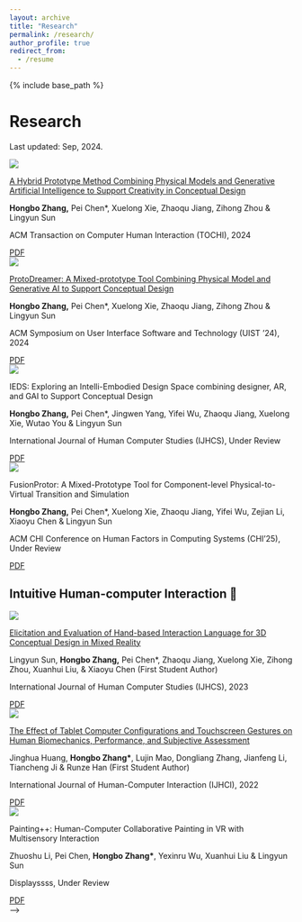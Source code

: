 ```yaml
---
layout: archive
title: "Research"
permalink: /research/
author_profile: true
redirect_from:
  - /resume
---
```


{% include base_path %}

# Research
Last updated: Sep, 2024.
<!-- 
## Iteractive dasda Human-AI co-creation 🤖

<div class="research-basic">
  <!-- img -->
  <div class="research-img">
    <div class="research-img-layout_box">
      <img src="{{ base_path }}/images/paper_img/tochi.png">
    </div>
  </div>
  <!-- content-paper -->
  <div class="research-content">
    <div class="research-paper-title">
      <p>
        <a href="https://doi.org/10.1145/3689433">
        A Hybrid Prototype Method Combining Physical Models and Generative Artificial Intelligence to Support Creativity in Conceptual Design
        </a>
      </p>
    </div>
    <div class="research-paper-author">
      <p>
      <strong>Hongbo Zhang,</strong> Pei Chen*, Xuelong Xie, Zhaoqu Jiang, Zihong Zhou & Lingyun Sun
      </p>
    </div>
    <div class="research-paper-venue">
      <p>
      ACM Transaction on Computer Human Interaction (TOCHI), 2024
      </p>
    </div>
    <div class="research-paper-attachment">
      <a class="attachment-btn" href="{{ base_path }}/files/tochi.pdf">
        <i class="bi bi-file-pdf-fill"></i>
        PDF
      </a>
    </div>
  </div>
</div>

<div class="separate-section"></div>

<div class="research-basic">
  <!-- img -->
  <div class="research-img">
    <div class="research-img-layout_box">
      <img src="{{ base_path }}/images/paper_img/uist.png">
    </div>
  </div>
  <!-- content-paper -->
  <div class="research-content">
    <div class="research-paper-title">
      <p>
        <a href="https://doi.org/10.1145/3654777.3676399">
        ProtoDreamer: A Mixed-prototype Tool Combining Physical Model and Generative AI to Support Conceptual Design
        </a>
      </p>
    </div>
    <div class="research-paper-author">
      <p>
      <strong>Hongbo Zhang,</strong> Pei Chen*, Xuelong Xie, Zhaoqu Jiang, Zihong Zhou & Lingyun Sun
      </p>
    </div>
    <div class="research-paper-venue">
      <p>
      ACM Symposium on User Interface Software and Technology (UIST ’24), 2024
      </p>
    </div>
    <div class="research-paper-attachment">
      <a class="attachment-btn" href="{{ base_path }}/files/uist.pdf">
        <i class="bi bi-file-pdf-fill"></i>
        PDF
      </a>
    </div>
  </div>
</div>

<div class="separate-section"></div>

<div class="research-basic">
  <!-- img -->
  <div class="research-img">
    <div class="research-img-layout_box">
      <img src="{{ base_path }}/images/paper_img/ieds.png">
    </div>
  </div>
  <!-- content-paper -->
  <div class="research-content">
    <div class="research-paper-title">
      <p>
        <!-- <a href="https://doi.org/10.1080/10447318.2023.2267859"> -->
        IEDS: Exploring an Intelli-Embodied Design Space combining designer, AR, and GAI to Support Conceptual Design
        <!-- </a> -->
      </p>
    </div>
    <div class="research-paper-author">
      <p>
      <strong>Hongbo Zhang,</strong> Pei Chen*, Jingwen Yang, Yifei Wu, Zhaoqu Jiang, Xuelong Xie, Wutao You & Lingyun Sun
      </p>
    </div>
    <div class="research-paper-venue">
      <p>
       International Journal of Human Computer Studies (IJHCS), Under Review
      </p>
    </div>
    <div class="research-paper-attachment">
      <a class="attachment-btn" href="{{ base_path }}/files/IEDS.pdf">
        <i class="bi bi-file-pdf-fill"></i>
        PDF
      </a>
    </div>
  </div>
</div>


<div class="separate-section"></div>

<div class="research-basic">
  <!-- img -->
  <div class="research-img">
    <div class="research-img-layout_box">
      <img src="{{ base_path }}/images/paper_img/fusionprotor.png">
    </div>
  </div>
  <!-- content-paper -->
  <div class="research-content">
    <div class="research-paper-title">
      <p>
        <!-- <a href="https://doi.org/10.1080/10447318.2023.2267859"> -->
        FusionProtor: A Mixed-Prototype Tool for Component-level Physical-to-Virtual Transition and Simulation
        <!-- </a> -->
      </p>
    </div>
    <div class="research-paper-author">
      <p>
      <strong>Hongbo Zhang,</strong> Pei Chen*, Xuelong Xie, Zhaoqu Jiang, Yifei Wu, Zejian Li, Xiaoyu Chen & Lingyun Sun
      </p>
    </div>
    <div class="research-paper-venue">
      <p>
       ACM CHI Conference on Human Factors in Computing Systems (CHI’25), Under Review
      </p>
    </div>
    <div class="research-paper-attachment">
      <a class="attachment-btn" href="{{ base_path }}/files/HierVid.pdf">
        <i class="bi bi-file-pdf-fill"></i>
        PDF
      </a>
    </div>
  </div>
</div>

<div class="separate-section"></div>

## Intuitive Human-computer Interaction 👐




<div class="research-basic">
  <!-- img -->
  <div class="research-img">
    <div class="research-img-layout_box">
      <img src="{{ base_path }}/images/paper_img/ijhcs.png">
    </div>
  </div>
  <!-- content-paper -->
  <div class="research-content">
    <div class="research-paper-title">
      <p>
        <a href="https://doi.org/10.1016/j.ijhcs.2023.103198">
        Elicitation and Evaluation of Hand-based Interaction Language for 3D Conceptual Design in Mixed Reality
        </a>
      </p>
    </div>
    <div class="research-paper-author">
      <p>
      Lingyun Sun, <strong>Hongbo Zhang,</strong> Pei Chen*, Zhaoqu Jiang, Xuelong Xie, Zihong Zhou, Xuanhui Liu, & Xiaoyu Chen (First Student Author)
      </p>
    </div>
    <div class="research-paper-venue">
      <p>
       International Journal of Human Computer Studies (IJHCS), 2023
      </p>
    </div>
    <div class="research-paper-attachment">
      <a class="attachment-btn" href="{{ base_path }}/files/ijhcs.pdf">
        <i class="bi bi-file-pdf-fill"></i>
        PDF
      </a>
    </div>
  </div>
</div>







<div class="separate-section"></div>



<div class="research-basic">
  <!-- img -->
  <div class="research-img">
    <div class="research-img-layout_box">
      <img src="{{ base_path }}/images/paper_img/ijhci.png">
    </div>
  </div>
  <!-- content-paper -->
  <div class="research-content">
    <div class="research-paper-title">
      <p>
        <a href="https://doi.org/10.1080/10447318.2022.2111051">
        The Effect of Tablet Computer Configurations and Touchscreen Gestures on Human Biomechanics, Performance, and Subjective Assessment
        </a>
      </p>
    </div>
    <div class="research-paper-author">
      <p>
      Jinghua Huang, <strong>Hongbo Zhang*</strong>, Lujin Mao, Dongliang Zhang, Jianfeng Li, Tiancheng Ji & Runze Han (First Student Author)
      </p>
    </div>
    <div class="research-paper-venue">
      <p>
      International Journal of Human-Computer Interaction (IJHCI), 2022
      </p>
    </div>
    <div class="research-paper-attachment">
      <a class="attachment-btn" href="{{ base_path }}/files/ijhci.pdf">
        <i class="bi bi-file-pdf-fill"></i>
        PDF
      </a>
    </div>
  </div>
</div>





<div class="separate-section"></div>



<div class="research-basic">
  <!-- img -->
  <div class="research-img">
    <div class="research-img-layout_box">
      <img src="{{ base_path }}/images/paper_img/painting.png">
    </div>
  </div>
  <!-- content-paper -->
  <div class="research-content">
    <div class="research-paper-title">
      <p>
        <!-- <a href="https://doi.org/10.1016/j.ijhcs.2023.103198"> -->
        Painting++: Human-Computer Collaborative Painting in VR with Multisensory Interaction
        <!-- </a> -->
      </p>
    </div>
    <div class="research-paper-author">
      <p>
      Zhuoshu Li, Pei Chen, <strong>Hongbo Zhang*</strong>, Yexinru Wu, Xuanhui Liu & Lingyun Sun
      </p>
    </div>
    <div class="research-paper-venue">
      <p>
      Displayssss, Under Review
      </p>
    </div>
    <div class="research-paper-attachment">
      <a class="attachment-btn" href="{{ base_path }}/files/display.pdf">
        <i class="bi bi-file-pdf-fill"></i>
        PDF
      </a>
    </div>
  </div>
</div> -->
